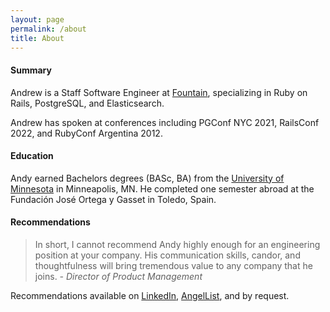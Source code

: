 ```yaml
---
layout: page
permalink: /about
title: About
---
```


#### Summary

Andrew is a Staff Software Engineer at [Fountain](https://get.fountain.com/), specializing in Ruby on Rails, PostgreSQL, and Elasticsearch.

Andrew has spoken at conferences including PGConf NYC 2021, RailsConf 2022, and RubyConf Argentina 2012.

#### Education

Andy earned Bachelors degrees (BASc, BA) from the [University of Minnesota](http://umn.edu) in Minneapolis, MN. He completed one semester abroad at the Fundación José Ortega y Gasset in Toledo, Spain.

#### Recommendations

 > In short, I cannot recommend Andy highly enough for an engineering position at your company. His communication skills, candor, and thoughtfulness will bring tremendous value to any company that he joins.
 <cite>- Director of Product Management</cite>

Recommendations available on [LinkedIn](http://linkedin.com/in/andyatkinson/), [AngelList](https://angel.co/andyatkinson-gmail-com), and by request.
